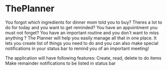 # ThePlanner

You forgot which ingredients for dinner mom told you to buy? Theres a lot to do for today and you want to get reminded? You have an appointment you must not forget? You have an important routine and you don't want to miss anything ? The Planner will help you easily manage all that in one place. It lets you create list of things you need to do and you can also make special notifications in your status bar to remind you of an important meeting!

The application will have following features:
Create, read, delete to do items
Make remainder notifications to be listed in status bar

